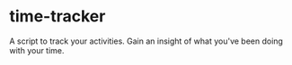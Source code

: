 time-tracker
============

A script to track your activities. Gain an insight of what you've been doing with your time.
